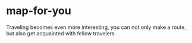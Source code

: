 # map-for-you
Traveling becomes even more interesting, you can not only make a route, but also get acquainted with fellow travelers
